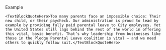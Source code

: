 Example

	<TextBlockQuoteHero>Too many parents face an impossible choice: Their new child, or their paycheck. Our administration is proud to lead by example by providing fully paid parental leave to City employees. Yet the United States still lags behind the rest of the world in offering this vital, basic benefit. That’s why leadership from businesses like those in the Pledge Parental Leave coalition is vital – and we need others to quickly follow suit.</TextBlockQuoteHero>
